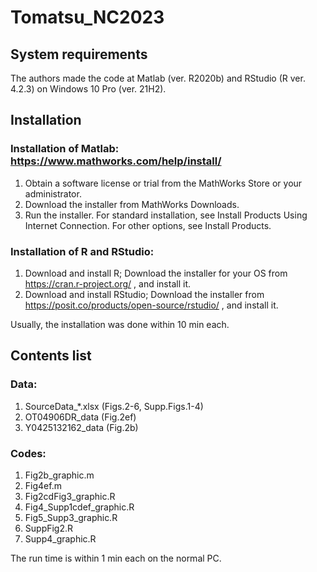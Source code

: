 # Tomatsu_NC2023
## System requirements

The authors made the code at Matlab (ver. R2020b) and RStudio (R ver. 4.2.3) on Windows 10 Pro (ver. 21H2).

## Installation

### Installation of Matlab: https://www.mathworks.com/help/install/
1. Obtain a software license or trial from the MathWorks Store or your administrator.
2. Download the installer from MathWorks Downloads.
3. Run the installer. For standard installation, see Install Products Using Internet Connection. For other options, see Install Products.

### Installation of R and RStudio: 
1. Download and install R; Download the installer for your OS from https://cran.r-project.org/ , and install it.
2. Download and install RStudio; Download the installer from https://posit.co/products/open-source/rstudio/ , and install it.

Usually, the installation was done within 10 min each.

## Contents list

### Data:
1. SourceData_*.xlsx (Figs.2-6, Supp.Figs.1-4)
2. OT04906DR_data (Fig.2ef)
3. Y0425132162_data (Fig.2b)

### Codes:
1. Fig2b_graphic.m
2. Fig4ef.m
3. Fig2cdFig3_graphic.R
4. Fig4_Supp1cdef_graphic.R
5. Fig5_Supp3_graphic.R
6. SuppFig2.R
7. Supp4_graphic.R

The run time is within 1 min each on the normal PC.
